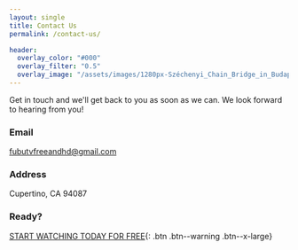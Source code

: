```yaml
---
layout: single
title: Contact Us
permalink: /contact-us/

header:
  overlay_color: "#000"
  overlay_filter: "0.5"
  overlay_image: "/assets/images/1280px-Széchenyi_Chain_Bridge_in_Budapest_at_night.jpg"
---
```

Get in touch and we'll get back to you as soon as we can.  We look forward to hearing from you!

### Email

[fubutvfreeandhd@gmail.com](mailto:fubutvfreeandhd@gmail.com)

### Address

Cupertino, CA 94087

### Ready?

[START WATCHING TODAY FOR FREE](https://www.amazon.com/NEWEST-Amplified-Digital-Antenna-65-80/dp/B07B1VKXJD/ref=as_li_ss_tl?_encoding=UTF8&psc=1&refRID=YRX24KV69J9TE8QW35WR&linkCode=ll1&tag=fubutv0e-20&linkId=3d190b0d8b0fa646654a545190ddca16){: .btn .btn--warning .btn--x-large}
